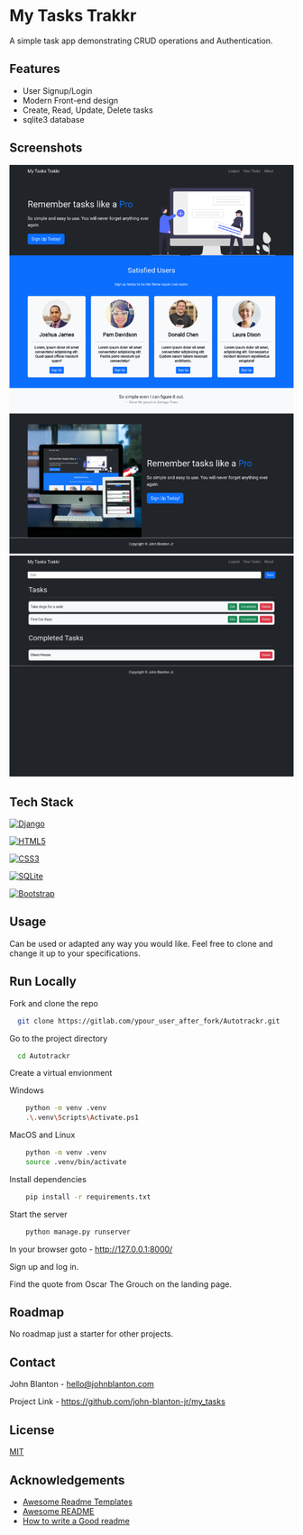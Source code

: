 
# My Tasks Trakkr

A simple task app demonstrating CRUD operations and Authentication. 


## Features

- User Signup/Login
- Modern Front-end design
- Create, Read, Update, Delete tasks
- sqlite3 database



## Screenshots

![App Screenshot](/images/my_tasks_screenshot_01.png)
![App Screenshot](/images/my_tasks_screenshot_02.png)





## Tech Stack

[![Django](https://img.shields.io/badge/Django-%23092E20.svg?style=for-the-badge&logo=django&logoColor=white)](https://www.djangoproject.com/)

[![HTML5](https://img.shields.io/badge/HTML5-%23E34F26.svg?style=for-the-badge&logo=html5&logoColor=white)](https://developer.mozilla.org/en-US/docs/Web/Guide/HTML/HTML5)

[![CSS3](https://img.shields.io/badge/CSS3-%231572B6.svg?style=for-the-badge&logo=css3&logoColor=white)](https://developer.mozilla.org/en-US/docs/Web/CSS)

[![SQLite](https://img.shields.io/badge/SQLite-%2307405e.svg?style=for-the-badge&logo=sqlite&logoColor=white)](https://www.sqlite.org/)

[![Bootstrap](https://img.shields.io/badge/Bootstrap-%23563D7C.svg?style=for-the-badge&logo=bootstrap&logoColor=white)](https://getbootstrap.com/)




## Usage
Can be used or adapted any way you would like. Feel free to clone and change it up to your specifications.


## Run Locally


Fork and clone the repo

```bash
  git clone https://gitlab.com/ypour_user_after_fork/Autotrackr.git
```

Go to the project directory
```bash
  cd Autotrackr
```

Create a virtual envionment

Windows
```bash
    python -m venv .venv
    .\.venv\Scripts\Activate.ps1
```

MacOS and Linux
```zsh
    python -m venv .venv
    source .venv/bin/activate
```

Install dependencies
```zsh
    pip install -r requirements.txt
```
Start the server 
```zsh
    python manage.py runserver
```

In your browser goto 
    - http://127.0.0.1:8000/

Sign up and log in. 

Find the quote from Oscar The Grouch on the landing page. 
## Roadmap

No roadmap just a starter for other projects. 


## Contact

John Blanton - hello@johnblanton.com

Project Link - https://github.com/john-blanton-jr/my_tasks
## License

[MIT](https://choosealicense.com/licenses/mit/)


## Acknowledgements

 - [Awesome Readme Templates](https://awesomeopensource.com/project/elangosundar/awesome-README-templates)
 - [Awesome README](https://github.com/matiassingers/awesome-readme)
 - [How to write a Good readme](https://bulldogjob.com/news/449-how-to-write-a-good-readme-for-your-github-project)

